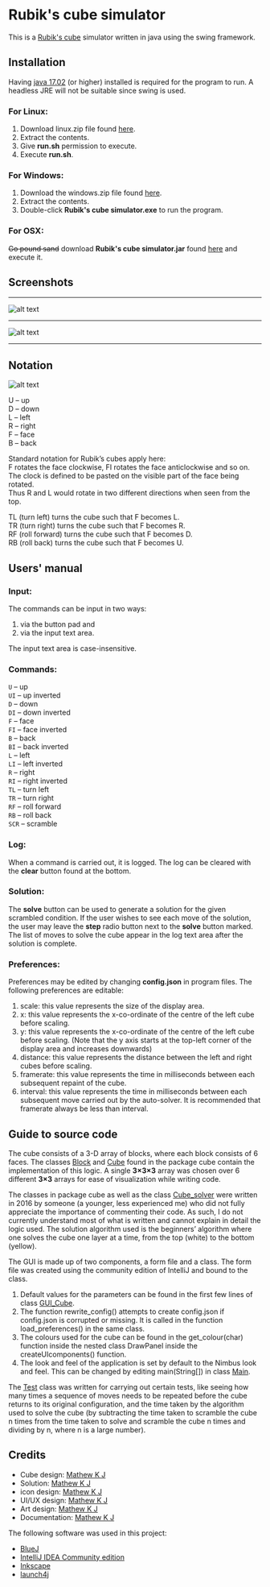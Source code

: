 # Rubik's cube simulator

This is a [Rubik's cube](https://en.wikipedia.org/wiki/Rubik%27s_Cube) simulator written in java using the swing framework.


## Installation

Having [java 17.02](https://www.oracle.com/java/technologies/javase/jdk17-archive-downloads.html) (or higher) installed is required for the program to run.
A headless JRE will not be suitable since swing is used.

### For Linux:
1. Download linux.zip file found [here](https://github.com/MathewKJ2048/Rubiks-cube-simulator/tree/main/downloads).
2. Extract the contents.
3. Give __run.sh__ permission to execute.
4. Execute __run.sh__.


### For Windows:  
1. Download the windows.zip file found [here](https://github.com/MathewKJ2048/Rubiks-cube-simulator/blob/main/downloads/windows.zip?raw=true).
2. Extract the contents.
3. Double-click __Rubik's cube simulator.exe__ to run the program.

### For OSX:

 ~~Go pound sand~~
download __Rubik's cube simulator.jar__ found [here](https://rebrand.ly/r1ckr0l13r) and execute it.

## Screenshots
---
![alt text](doc/screenshot%201.png)

---
![alt text](doc/screenshot%202.png)

---

## Notation

![alt text](doc/diagram.png)

U – up  
D – down  
L – left  
R – right  
F – face  
B – back

Standard notation for Rubik’s cubes apply here:  
F rotates the face clockwise,
FI rotates the face anticlockwise
and so on.  
The clock is defined to be pasted on the visible part of the face being rotated.  
Thus R and L would rotate in two different directions when seen from the top.

TL (turn left) turns the cube such that F becomes L.  
TR (turn right) turns the cube such that F becomes R.  
RF (roll forward) turns the cube such that F becomes D.  
RB (roll back) turns the cube such that F becomes U.  


## Users' manual

### Input:
The commands can be input in two ways:
1) via the button pad and
2) via the input text area.

The input text area is case-insensitive.

### Commands:
`U` – up  
`UI` – up inverted  
`D` – down  
`DI` – down inverted  
`F` – face  
`FI` – face inverted  
`B` – back  
`BI` – back inverted  
`L` – left  
`LI` – left inverted  
`R` – right  
`RI` – right inverted  
`TL` – turn left  
`TR` – turn right  
`RF` – roll forward  
`RB` – roll back  
`SCR` – scramble 


### Log:
When a command is carried out, it is logged.
The log can be cleared with the __clear__ button found at the bottom.

### Solution:
The __solve__ button can be used to generate a solution for the given scrambled condition.
If the user wishes to see each move of the solution, the user may leave the __step__ radio button next to the __solve__ button marked.
The list of moves to solve the cube appear in the log text area after the solution is complete.

### Preferences:
Preferences may be edited by changing __config.json__ in program files.
The following preferences are editable:
1) scale: this value represents the size of the display area.
2) x: this value represents the x-co-ordinate of the centre of the left cube before scaling.
3) y: this value represents the x-co-ordinate of the centre of the left cube before scaling.
(Note that the y axis starts at the top-left corner of the display area and increases downwards)
4) distance: this value represents the distance between the left and right cubes before scaling.
5) framerate: this value represents the time in milliseconds between each subsequent repaint of the cube.
6) interval: this value represents the time in milliseconds between each subsequent move carried out by the auto-solver.
It is recommended that framerate always be less than interval.





## Guide to source code
The cube consists of a 3-D array of blocks, where each block consists of 6 faces.
The classes [Block](https://github.com/MathewKJ2048/Rubiks-cube-simulator/blob/main/src/cube/Block.java) and [Cube](https://github.com/MathewKJ2048/Rubiks-cube-simulator/blob/main/src/cube/Block.java) found in the package cube contain the implementation of this logic.
A single __3×3×3__ array was chosen over 6 different __3×3__ arrays for ease of visualization while writing code.

The classes in package cube as well as the class [Cube_solver](https://github.com/MathewKJ2048/Rubiks-cube-simulator/blob/main/src/Cube_solver.java) were written in 2016 by someone (a younger, less experienced me) who did not fully appreciate the importance of commenting their code. As such, I do not currently understand most of what is written and cannot explain in detail the logic used. The solution algorithm used is the beginners’ algorithm where one solves the cube one layer at a time, from the top (white) to the bottom (yellow).

The GUI is made up of two components, a form file and a class. The form file was created using the community edition of IntelliJ and bound to the class.
1. Default values for the parameters can be found in the first few lines of class [GUI_Cube](https://github.com/MathewKJ2048/Rubiks-cube-simulator/blob/main/src/GUI_Cube.java).
2. The function rewrite_config() attempts to create config.json if config.json is corrupted or missing. It is called in the function load_preferences() in the same class.
3. The colours used for the cube can be found in the get_colour(char) function inside the nested class DrawPanel inside the createUIcomponents() function.
4. The look and feel of the application is set by default to the Nimbus look and feel. This can be changed by editing main(String[]) in class [Main](https://github.com/MathewKJ2048/Rubiks-cube-simulator/blob/main/src/Main.java).

The [Test](https://github.com/MathewKJ2048/Rubiks-cube-simulator/blob/main/src/Test.java) class was written for carrying out certain tests, like seeing how many times a sequence of moves needs to be repeated before the cube returns to its original configuration, and the time taken by the algorithm used to solve the cube (by subtracting the time taken to scramble the cube n times from the time taken to solve and scramble the cube n times and dividing by n, where n is a large number).

## Credits
- Cube design: [Mathew K J](https://github.com/MathewKJ2048) 
- Solution: [Mathew K J](https://github.com/MathewKJ2048)
- icon design: [Mathew K J](https://github.com/MathewKJ2048)
- UI/UX design: [Mathew K J](https://github.com/MathewKJ2048)
- Art design: [Mathew K J](https://github.com/MathewKJ2048)
- Documentation: [Mathew K J](https://github.com/MathewKJ2048)



The following software was used in this project:

- [BlueJ](https://www.bluej.org/)
- [IntelliJ IDEA Community edition](https://www.jetbrains.com/idea/)
- [Inkscape](https://inkscape.org/)
- [launch4j](http://launch4j.sourceforge.net/)
